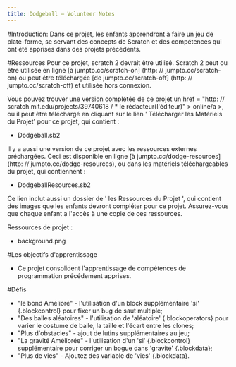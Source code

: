 ```yaml
---
title: Dodgeball — Volunteer Notes
---
```


#Introduction:
Dans ce projet, les enfants apprendront à faire un jeu de plate-forme, se servant des concepts de Scratch et des compétences qui ont été apprises dans des projets précédents.

#Ressources
Pour ce projet, scratch 2 devrait être utilisé. Scratch 2 peut ou être utilisée en ligne [à jumpto.cc/scratch-on] (http: // jumpto.cc/scratch-on) ou peut être téléchargée [de jumpto.cc/scratch-off] (http: // jumpto.cc/scratch-off) et utilisée hors connexion.

Vous pouvez trouver une version complétée de ce projet un href = "http: // scratch.mit.edu/projects/39740618 / * le rédacteur(l'éditeur)" > online/a >, ou il peut être téléchargé en cliquant sur le lien ' Télécharger les Matériels du Projet' pour ce projet, qui contient :

+ Dodgeball.sb2

Il y a aussi une version de ce projet avec les ressources externes préchargées. Ceci est disponible en ligne [à jumpto.cc/dodge-resources] (http: // jumpto.cc/dodge-resources), ou dans les matériels téléchargeables du projet, qui contiennent :

+ DodgeballResources.sb2 

Ce lien inclut aussi un dossier de ' les Ressources du Projet ', qui contient des images que les enfants devront compléter pour ce projet. Assurez-vous que chaque enfant a l'accès à une copie de ces ressources.

Ressources de projet :
+ background.png

#Les objectifs d'apprentissage 
+ Ce projet consolident l'apprentissage de compétences de programmation précédement apprises.

#Défis
+ "le bond Amélioré" - l'utilisation d'un block supplémentaire 'si' {.blockcontrol} pour fixer un bug de saut multiple;
+ "Des balles aléatoires" - l'utilisation de 'aléatoire' {.blockoperators} pour varier le costume de balle, la taille et l'écart entre les clones;
+ "Plus d'obstacles" - ajout de lutins supplémentaires au jeu;
+ "La gravité Améliorée" - l'utilisation d'un 'si' {.blockcontrol} supplémentaire pour corriger un bogue dans 'gravité' {.blockdata};
+ "Plus de vies" - Ajoutez des variable de 'vies' {.blockdata}.

